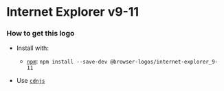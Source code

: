 # Internet Explorer v9-11

### How to get this logo

* Install with:
  * [`npm`](https://www.npmjs.com/): `npm install --save-dev @browser-logos/internet-explorer_9-11`

* Use [`cdnjs`](https://cdnjs.com/libraries/browser-logos)
